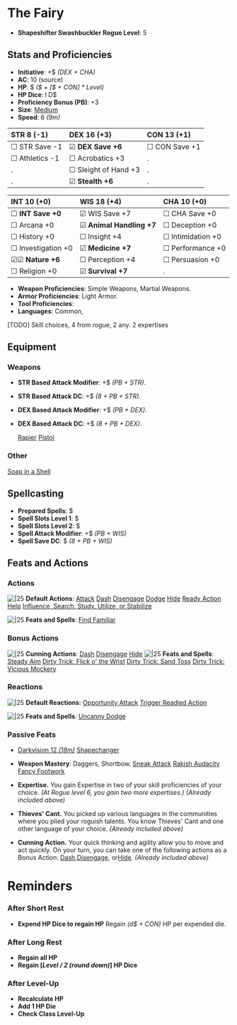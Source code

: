 
# The Fairy
- **Shapeshifter Swashbuckler Rogue Level**: 5
## Stats and Proficiencies
- **Initiative**: +$ *(DEX + CHA)*
- **AC**: 10 (source)
- **HP**: $ *($ + [$ + CON] * Level)*
- **HP Dice**: l D$
- **Proficiency Bonus (PB)**: +3
- **Size**: [Medium](game_rules.md#advanced-rules#creature-sizes)
- **Speed**: 6 *(9m)*

| STR 8 (-1)         | DEX 16 (+3)          | CON 13 (+1)       |
| :----------------- | :------------------- | :---------------- |
| ☐ STR Save -1      | ☑ **DEX Save +6**    | ☐ CON Save +1     |
| ☐ Athletics -1     | ☐ Acrobatics +3      | .                 |
| .                  | ☐ Sleight of Hand +3 | .                 |
| .                  | ☑ **Stealth +6**     | .                 |


| INT 10 (+0)        | WIS 18 (+4)              | CHA 10 (+0)        |
| :----------------- | :----------------------- | :----------------- |
| ☐ **INT Save +0**  | ☑ WIS Save +7            | ☐ CHA Save +0      |
| ☐ Arcana +0        | ☑ **Animal Handling +7** | ☐ Deception +0     |
| ☐ History +0       | ☐ Insight +4             | ☐ Intimidation +0  |
| ☐ Investigation +0 | ☑ **Medicine +7**        | ☐ Performance +0   |
| ☑☑ **Nature +6**   | ☐ Perception +4          | ☐ Persuasion +0    |
| ☐ Religion +0      | ☑ **Survival +7**        | .                  |

- **Weapon Proficiencies**: Simple Weapons, Martial Weapons.
- **Armor Proficiencies**: Light Armor.
- **Tool Proficiencies**: 
- **Languages**: Common, 


[TODO] Skill choices, 4 from rogue, 2 any. 
2 expertises


## Equipment
### Weapons
- **STR Based Attack Modifier**: +$ *(PB + STR)*.
- **STR Based Attack DC**: +$ *(8 + PB + STR)*.
- **DEX Based Attack Modifier**: +$ *(PB + DEX)*.
- **DEX Based Attack DC**: +$ *(8 + PB + DEX)*.

  [Rapier](vault/dm/items.md#rapier)
  [Pistol](vault/dm/items.md#pistol)

### Other
  [Soap in a Shell](vault/dm/items.md#soap-in-a-shell)

## Spellcasting
- **Prepared Spells**: $
- **Spell Slots Level 1**: $
- **Spell Slots Level 2**: $
- **Spell Attack Modifier**: +$ *(PB + WIS)*
- **Spell Save DC**: $ *(8 + PB + WIS)* 

## Feats and Actions
### Actions
![\|25](https://bg3.wiki/w/images/f/f2/Action_Icon.png) **Default Actions**: 
  [Attack](game_rules.md#turn-based-play#attack)
  [Dash](game_rules.md#turn-based-play#dash)
  [Disengage](game_rules.md#turn-based-play#disengage)
  [Dodge](game_rules.md#turn-based-play#dodge)
  [Hide](game_rules.md#turn-based-play#hide)
  [Ready Action](game_rules.md#turn-based-play#ready-action)
  [Help](game_rules.md#turn-based-play#help)
  [Influence, Search, Study, Utilize, or Stabilize](game_rules.md#turn-based-play#influence-search-study-utilize-or-stabilize)

![\|25](https://bg3.wiki/w/images/f/f2/Action_Icon.png) **Feats and Spells**: 
  [Find Familiar](vault/spells.md#find-familiar)
### Bonus Actions
![\|25](https://bg3.wiki/w/images/c/c9/Bonus_Action_Icon.png) **Cunning Actions**:
  [Dash](game_rules.md#turn-based-play#dash)
  [Disengage](game_rules.md#turn-based-play#disengage)
  [Hide](game_rules.md#turn-based-play#hide)
![\|25](https://bg3.wiki/w/images/c/c9/Bonus_Action_Icon.png) **Feats and Spells**:
  [Steady Aim](vault/feats.md#steady-aim)
  [Dirty Trick: Flick o' the Wrist](vault/feats.md#dirty-trick-flick-o-the-wrist)
  [Dirty Trick: Sand Toss](vault/feats.md#dirty-trick-sand-toss)
  [Dirty Trick: Vicious Mockery](vault/feats.md#dirty-trick-vicious-mockery)

### Reactions
![\|25](https://bg3.wiki/w/images/c/c1/Reaction_Icon.png) **Default Reactions**: 
  [Opportunity Attack](game_rules.md#turn-based-play#opportunity-attack)
  [Trigger Readied Action](game_rules.md#turn-based-play#trigger-readied-action)

![\|25](https://bg3.wiki/w/images/c/c1/Reaction_Icon.png) **Feats and Spells**: 
  [Uncanny Dodge](vault/feats.md#uncanny-dodge)

### Passive Feats
- [Darkvision 12 *(18m)*](./../game_rules.md#advanced-rules#darkvision)
  [Shapechanger](vault/feats.md#shapechanger-custom)
- **Weapon Mastery**: Daggers, Shortbow.
  [Sneak Attack](./../feats.md#sneak-attack)
  [Rakish Audacity](vault/feats.md#rakish-audacity)
  [Fancy Footwork](vault/feats.md#fancy-footwork)

- **Expertise.** You gain Expertise in two of your skill proficiencies of your choice. *(At Rogue level 6, you gain two more expertises.)* *(Already included above)*
- **Thieves' Cant.** You picked up various languages in the communities where you plied your roguish talents. You know Thieves' Cant and one other language of your choice. *(Already included above)*
- **Cunning Action.** Your quick thinking and agility allow you to move and act quickly. On your turn, you can take one of the following actions as a Bonus Action: [Dash](game_rules.md#turn-based-play#dash),[Disengage](game_rules.md#turn-based-play#disengage), or[Hide](game_rules.md#turn-based-play#hide). *(Already included above)*

# Reminders
### After Short Rest
- **Expend HP Dice to regain HP**
  Regain *(d$ + CON)* HP per expended die.

### After Long Rest
- **Regain all HP**
- **Regain [*Level / 2 (round down)*] HP Dice**

### After Level-Up
- **Recalculate HP**
- **Add 1 HP Die**
- **Check Class Level-Up**
